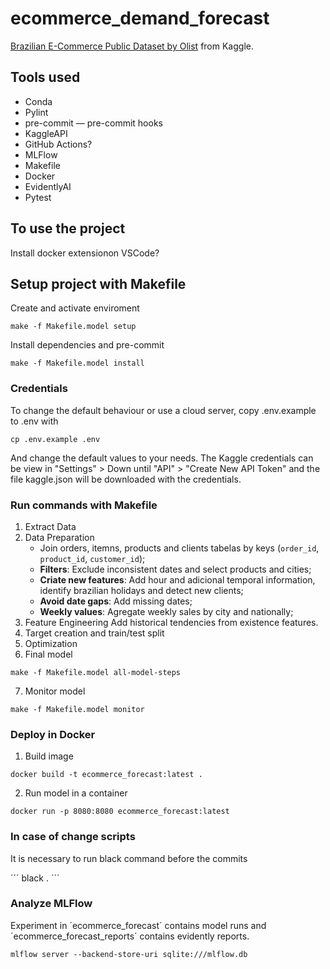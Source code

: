 # ecommerce_demand_forecast

[Brazilian E-Commerce Public Dataset by Olist](https://www.kaggle.com/datasets/olistbr/brazilian-ecommerce?select=olist_orders_dataset.csv) from Kaggle.

## Tools used

* Conda
* Pylint
* pre-commit — pre-commit hooks
* KaggleAPI
* GitHub Actions?
* MLFlow
* Makefile
* Docker
* EvidentlyAI
* Pytest


## To use the project

Install docker extensionon VSCode?

## Setup project with Makefile

Create and activate enviroment
```
make -f Makefile.model setup
```

Install dependencies and pre-commit
```
make -f Makefile.model install
```


### Credentials
To change the default behaviour or use a cloud server, copy .env.example to .env with

```
cp .env.example .env
```

And change the default values to your needs. The Kaggle credentials can be view in "Settings" > Down until "API" > "Create New API Token" and the file kaggle.json will be downloaded with the credentials.

### Run commands with Makefile

1. Extract Data
2. Data Preparation
    * Join orders, itemns, products and clients tabelas by keys (`order_id`, `product_id`, `customer_id`);
    * **Filters**: Exclude inconsistent dates and select products and cities;
    * **Criate new features**: Add hour and adicional temporal information, identify brazilian holidays and detect new clients;
    * **Avoid date gaps**: Add missing dates;
    * **Weekly values**: Agregate weekly sales by city and nationally;
3. Feature Engineering
    Add historical tendencies from existence features.
4. Target creation and train/test split
5. Optimization
6. Final model

```
make -f Makefile.model all-model-steps
```

7. Monitor model
```
make -f Makefile.model monitor
```

### Deploy in Docker

1. Build image
```
docker build -t ecommerce_forecast:latest .
```

2. Run model in a container
```
docker run -p 8080:8080 ecommerce_forecast:latest
```


### In case of change scripts

It is necessary to run black command before the commits

´´´
black .
´´´

### Analyze MLFlow

Experiment in ´ecommerce_forecast´ contains model runs and ´ecommerce_forecast_reports´ contains evidently reports.
```
mlflow server --backend-store-uri sqlite:///mlflow.db
```
